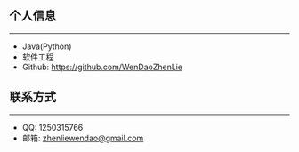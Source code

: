 ## **个人信息**
---
* Java(Python)
* 软件工程
* Github: https://github.com/WenDaoZhenLie

## **联系方式**
---
* QQ: 1250315766
* 邮箱: zhenliewendao@gmail.com